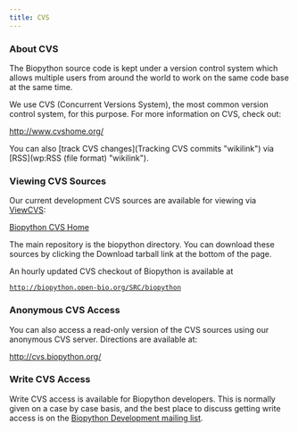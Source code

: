 ```yaml
---
title: CVS
---
```


### About CVS

The Biopython source code is kept under a version control system which
allows multiple users from around the world to work on the same code
base at the same time.

We use CVS (Concurrent Versions System), the most common version control
system, for this purpose. For more information on CVS, check out:

[<http://www.cvshome.org/>](http://www.cvshome.org/)

You can also [track CVS changes](Tracking CVS commits "wikilink") via
[RSS](wp:RSS (file format) "wikilink").

### Viewing CVS Sources

Our current development CVS sources are available for viewing via
[ViewCVS](http://viewcvs.sourceforge.net/):

[Biopython CVS
Home](http://cvs.biopython.org/cgi-bin/viewcvs/viewcvs.cgi/?cvsroot=biopython)

The main repository is the biopython directory. You can download these
sources by clicking the Download tarball link at the bottom of the page.

An hourly updated CVS checkout of Biopython is available at

[`http://biopython.open-bio.org/SRC/biopython`](http://biopython.open-bio.org/SRC/biopython)

### Anonymous CVS Access

You can also access a read-only version of the CVS sources using our
anonymous CVS server. Directions are available at:

[<http://cvs.biopython.org/>](http://cvs.biopython.org/)

### Write CVS Access

Write CVS access is available for Biopython developers. This is normally
given on a case by case basis, and the best place to discuss getting
write access is on the [Biopython Development mailing
list](mailto:biopython-dev@biopython.org).
